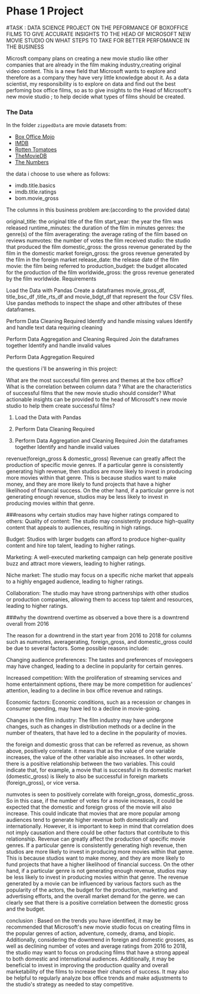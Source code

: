 # Phase 1 Project
#TASK : DATA SCIENCE PROJECT ON THE PEFORMANCE OF BOXOFFICE FILMS TO GIVE ACCURATE INSIGHTS TO THE HEAD OF MICROSOFT NEW MOVIE STUDIO ON WHAT STEPS TO TAKE FOR BETTER PERFOMANCE IN THE BUSINESS


Microsft company plans on creating a new movie studio like other companies that are already in the film making industry,creating original video content. This is a new field that Microsoft wants to explore and therefore as a company they have very little knowledge about it. As a data scientist, my responsibility is to explore on data and find out the best perfoming box office films, so as to give insights to the Head of Microsoft's new movie studio ; to help decide what types of films should be created.


### The Data

In the folder `zippedData` are movie datasets from:

* [Box Office Mojo](https://www.boxofficemojo.com/)
* [IMDB](https://www.imdb.com/)
* [Rotten Tomatoes](https://www.rottentomatoes.com/)
* [TheMovieDB](https://www.themoviedb.org/)
* [The Numbers](https://www.the-numbers.com/)

the data i choose to use where as follows:

* imdb.title.basics
* imdb.title.ratings
* bom.movie_gross

The columns in this business problem are:(according to the provided data)

original_title: the original title of the film
start_year: the year the film was released
runtime_minutes: the duration of the film in minutes
genres: the genre(s) of the film
averagerating: the average rating of the film based on reviews
numvotes: the number of votes the film received
studio: the studio that produced the film
domestic_gross: the gross revenue generated by the film in the domestic market
foreign_gross: the gross revenue generated by the film in the foreign market
release_date: the release date of the film
movie: the film being referred to
production_budget: the budget allocated for the production of the film
worldwide_gross: the gross revenue generated by the film worldwide.
Requirements

Load the Data with Pandas Create a dataframes movie_gross_df, title_bsc_df ,title_rts_df and movie_bdgt_df that represent the four CSV files. Use pandas methods to inspect the shape and other attributes of these dataframes.

Perform Data Cleaning Required Identify and handle missing values Identify and handle text data requiring cleaning

Perform Data Aggregation and Cleaning Required Join the dataframes together Identify and handle invalid values

Perform Data Aggregation Required

the questions i'll be answering in this project:

What are the most successful film genres and themes at the box office?
What is the correlation between column data ?
What are the characteristics of successful films that the new movie studio should consider?
What actionable insights can be provided to the head of Microsoft's new movie studio to help them create successful films?


1. Load the Data with Pandas

2. Perform Data Cleaning Required

3. Perform Data Aggregation and Cleaning Required Join the dataframes together Identify and handle invalid values

revenue(foreign_gross & domestic_gross)
Revenue can greatly affect the production of specific movie genres. If a particular genre is consistently generating high revenue, then studios are more likely to invest in producing more movies within that genre. This is because studios want to make money, and they are more likely to fund projects that have a higher likelihood of financial success. On the other hand, if a particular genre is not generating enough revenue, studios may be less likely to invest in producing movies within that genre.


###reasons why certain studios may have higher ratings compared to others:
Quality of content: The studio may consistently produce high-quality content that appeals to audiences, resulting in high ratings.

Budget: Studios with larger budgets can afford to produce higher-quality content and hire top talent, leading to higher ratings.

Marketing: A well-executed marketing campaign can help generate positive buzz and attract more viewers, leading to higher ratings.

Niche market: The studio may focus on a specific niche market that appeals to a highly engaged audience, leading to higher ratings.

Collaboration: The studio may have strong partnerships with other studios or production companies, allowing them to access top talent and resources, leading to higher ratings.



###why the downtrend overtime
as observed a bove there is a downtrend overall from 2016

The reason for a downtrend in the start year from 2016 to 2018 for columns such as numvotes, averagerating, foreign_gross, and domestic_gross could be due to several factors. Some possible reasons include:

Changing audience preferences: The tastes and preferences of moviegoers may have changed, leading to a decline in popularity for certain genres.

Increased competition: With the proliferation of streaming services and home entertainment options, there may be more competition for audiences' attention, leading to a decline in box office revenue and ratings.

Economic factors: Economic conditions, such as a recession or changes in consumer spending, may have led to a decline in movie-going.

Changes in the film industry: The film industry may have undergone changes, such as changes in distribution methods or a decline in the number of theaters, that have led to a decline in the popularity of movies.


the foreign and domestic gross that can be referred as revenue, as shown above, positively correlate.
it means that as the value of one variable increases, the value of the other variable also increases. In other words, there is a positive relationship between the two variables. This could indicate that, for example, a movie that is successful in its domestic market (domestic_gross) is likely to also be successful in foreign markets (foreign_gross), or vice versa.


numvotes is seen to positively correlate with foreign_gross, domestic_gross. So in this case, if the number of votes for a movie increases, it could be expected that the domestic and foreign gross of the movie will also increase. This could indicate that movies that are more popular among audiences tend to generate higher revenue both domestically and internationally. However, it is important to keep in mind that correlation does not imply causation and there could be other factors that contribute to this relationship.
Revenue can greatly affect the production of specific movie genres. If a particular genre is consistently generating high revenue, then studios are more likely to invest in producing more movies within that genre. This is because studios want to make money, and they are more likely to fund projects that have a higher likelihood of financial success. On the other hand, if a particular genre is not generating enough revenue, studios may be less likely to invest in producing movies within that genre. The revenue generated by a movie can be influenced by various factors such as the popularity of the actors, the budget for the production, marketing and advertising efforts, and the overall market demand for the genre. we can clearly see that there is a positive correlation between the domestic gross and the budget.

conclusion :
Based on the trends you have identified, it may be recommended that Microsoft's new movie studio focus on creating films in the popular genres of action, adventure, comedy, drama, and biopic. Additionally, considering the downtrend in foreign and domestic grosses, as well as declining number of votes and average ratings from 2016 to 2018, the studio may want to focus on producing films that have a strong appeal to both domestic and international audiences. Additionally, it may be beneficial to invest in improving the production quality and overall marketability of the films to increase their chances of success. It may also be helpful to regularly analyze box office trends and make adjustments to the studio's strategy as needed to stay competitive.

